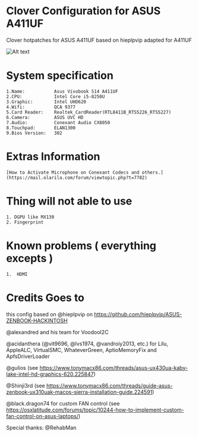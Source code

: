 Clover Configuration for ASUS A411UF
====================================
Clover hotpatches for ASUS A411UF based on hieplpvip adapted for A411UF

![Alt text](https://www.asus.com/websites/global/products/p1YRAASx1rjXHLPF/img/all_img/img__case__gray__720.jpg)

System specification
====================

    1.Name:           Asus Vivobook S14 A411UF
    2.CPU:            Intel Core i5-8250U
    3.Graphic:        Intel UHD620
    4.Wifi:           QCA 9377
    5.Card Reader:    Realtek_CardReader(RTL8411B_RTS5226_RTS5227)
    6.Camera:         ASUS UVC HD
    7.Audio:          Conexant Audio CX8050
    8.Touchpad:       ELAN1300
    9.Bios Version:   302

Extras Information
==================
    [How to Activate Microphone on Conexant Codecs and others.](https://mail.olarila.com/forum/viewtopic.php?t=7782)

Thing will not able to use
==========================

    1. DGPU like MX130
    2. Fingerprint

Known problems ( everything excepts )
=====================================

    1.  HDMI

Credits Goes to
===============
this config based on @hieplpvip on https://github.com/hieplpvip/ASUS-ZENBOOK-HACKINTOSH

@alexandred and his team for VoodooI2C

@acidanthera (@vit9696, @lvs1974, @vandroiy2013, etc.) for Lilu, AppleALC, VirtualSMC, WhateverGreen, AptioMemoryFix and ApfsDriverLoader

@gulios (see https://www.tonymacx86.com/threads/asus-ux430ua-kaby-lake-intel-hd-graphics-620.225847)

@Shinji3rd (see https://www.tonymacx86.com/threads/guide-asus-zenbook-ux310uak-macos-sierra-installation-guide.224591)

@black.dragon74 for custom FAN control (see https://osxlatitude.com/forums/topic/10244-how-to-implement-custom-fan-control-on-asus-laptops/)

Special thanks: @RehabMan
